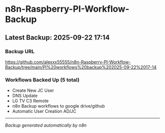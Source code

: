 # n8n-Raspberry-PI-Workflow-Backup

## Latest Backup: 2025-09-22 17:14

### Backup URL
https://github.com/alexxx55555/n8n-Raspberry-PI-Workflow-Backup/tree/main/PI%20workflows%20backup%202025-09-22%2017-14

### Workflows Backed Up (5 total)
- Create New JC User
- DNS Update
- LG TV C3 Remote
- n8n Backup workflows to google drive/github
- Automatic User Creation AD/JC

---
*Backup generated automatically by n8n*
